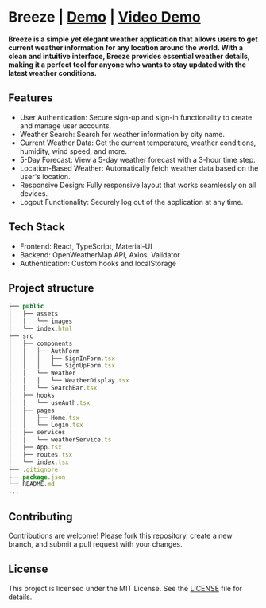# Breeze |  [Demo](https://sajjadjavazi.github.io/Weather-Application/ "Demo") | [Video Demo](https://drive.google.com/file/d/1XlXsFwrgB_ibcg5CeXjygVDngz-nRn6e/view?usp=sharing "Video Demo")
**Breeze is a simple yet elegant weather application that allows users to get current weather information for any location around the world. With a clean and intuitive interface, Breeze provides essential weather details, making it a perfect tool for anyone who wants to stay updated with the latest weather conditions.**

## Features
- User Authentication: Secure sign-up and sign-in functionality to create and manage user accounts.
- Weather Search: Search for weather information by city name.
- Current Weather Data: Get the current temperature, weather conditions, humidity, wind speed, and more.
- 5-Day Forecast: View a 5-day weather forecast with a 3-hour time step.
- Location-Based Weather: Automatically fetch weather data based on the user's location.
- Responsive Design: Fully responsive layout that works seamlessly on all devices.
- Logout Functionality: Securely log out of the application at any time.
## Tech Stack
- Frontend: React, TypeScript, Material-UI
- Backend: OpenWeatherMap API, Axios, Validator
- Authentication: Custom hooks and localStorage
## Project structure
```javascript
├── public
│   ├── assets
│   │   └── images
│   └── index.html
├── src
│   ├── components
│   │   ├── AuthForm
│   │   │   ├── SignInForm.tsx
│   │   │   └── SignUpForm.tsx
│   │   └── Weather
│   │   │   └── WeatherDisplay.tsx
│   │   └── SearchBar.tsx
│   ├── hooks
│   │   └── useAuth.tsx
│   ├── pages
│   │   ├── Home.tsx
│   │   └── Login.tsx
│   ├── services
│   │   └── weatherService.ts
│   ├── App.tsx
│   ├── routes.tsx
│   └── index.tsx
├── .gitignore
├── package.json
└── README.md
...
```

## Contributing
Contributions are welcome! Please fork this repository, create a new branch, and submit a pull request with your changes.

## License
This project is licensed under the MIT License. See the [LICENSE](https://github.com/sajjadjavazi/Weather-Application/blob/master/LICENSE "LICENSE") file for details.

